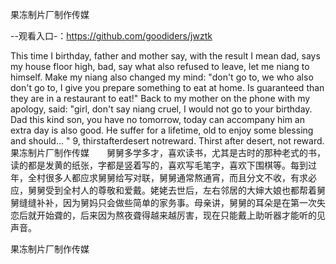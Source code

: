 果冻制片厂制作传媒

--观看入口-：https://github.com/goodiders/jwztk

This time I birthday, father and mother say, with the result I mean dad, says my house floor high, bad, say what also refused to leave, let me niang to himself.
Make my niang also changed my mind: "don't go to, we who also don't go to, I give you prepare something to eat at home.
Is guaranteed than they are in a restaurant to eat!"
Back to my mother on the phone with my apology, said: "girl, don't say niang cruel, I would not go to your birthday.
Dad this kind son, you have no tomorrow, today can accompany him an extra day is also good.
He suffer for a lifetime, old to enjoy some blessing and should...
"
9, thirstafterdesert notreward. Thirst after desert, not reward.
果冻制片厂制作传媒　　舅舅多学多才，喜欢读书，尤其是古时的那种老式的书，读的都是发黄的纸张，字都是竖着写的，喜欢写毛笔字，喜欢下围棋等。每到过年，全村很多人都应求舅舅给写对联，舅舅通常熬通宵，而且分文不收，有求必应，舅舅受到全村人的尊敬和爱戴。姥姥去世后，左右邻居的大婶大娘也都帮着舅舅缝缝补补，因为舅妈只会做些简单的家务事。母亲讲，舅舅的耳朵是在第一次失恋后就开始聋的，后来因为熬夜聋得越来越厉害，现在只能戴上助听器才能听的见声音。

果冻制片厂制作传媒
